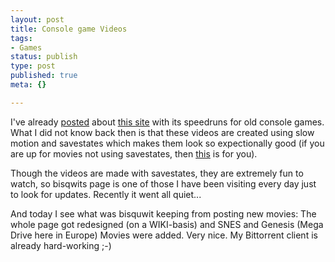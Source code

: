 ```yaml
---
layout: post
title: Console game Videos
tags:
- Games
status: publish
type: post
published: true
meta: {}

---
```

<p>
I've already <a href="http://www.gnegg.ch/archives/94-If-only-I-could-play-like-this.html">posted</a> about <a href="http://bisqwit.iki.fi/jutut/nesvideos/">this site</a> with its speedruns for old console games. What I did not know back then is that these videos are created using slow motion and savestates which makes them look so expectionally good (if you are up for movies not using savestates, then <a href="http://planetquake.com/sda/other/">this</a> is for you).
</p>
<p>Though the videos are made with savestates, they are extremely fun to watch, so bisqwits page is one of those I have been visiting every day just to look for updates. Recently it went all quiet...</p>
<p>And today I see what was bisquwit keeping from posting new movies: The whole page got redesigned (on a WIKI-basis) and SNES and Genesis (Mega Drive here in Europe) Movies were added.  Very nice. My Bittorrent client is already hard-working ;-)</p>
